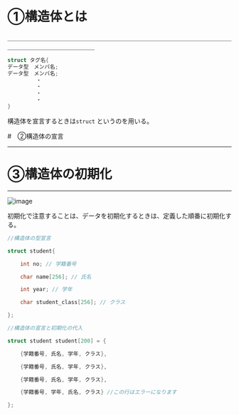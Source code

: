 # ➀構造体とは


＿＿＿＿＿＿＿＿＿＿＿＿＿＿＿＿＿＿＿＿＿＿＿＿＿＿＿＿＿＿＿＿＿＿＿＿＿＿＿＿＿＿＿＿＿＿＿＿＿＿

```c
struct タグ名{
データ型　メンバ名;
データ型　メンバ名;
         ・
         ・
         ・
         ・
}
```
構造体を宣言するときは```struct``` というのを用いる。


#　➁構造体の宣言

_________________________________________________________________________________________________
# ➂構造体の初期化

__________________________________________________________________________________________________


![image](https://user-images.githubusercontent.com/82156802/136477615-09ea4a97-a35a-4642-a5e1-c35e5cba35ec.png)


初期化で注意することは、データを初期化するときは、定義した順番に初期化する。


```c
//構造体の型宣言

struct student{

    int no; // 学籍番号

    char name[256]; // 氏名

    int year; // 学年

    char student_class[256]; // クラス

};

//構造体の宣言と初期化の代入

struct student student[200] = {

    {学籍番号, 氏名, 学年, クラス},

    {学籍番号, 氏名, 学年, クラス},

    {学籍番号, 氏名, 学年, クラス},

    {学籍番号, 学年, 氏名, クラス} //この行はエラーになります

};

```

